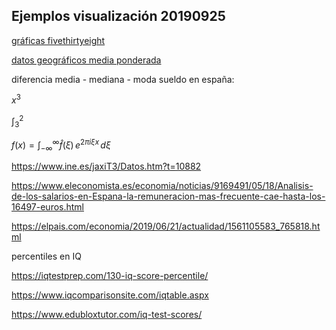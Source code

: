 ## Ejemplos visualización 20190925

[gráficas fivethirtyeight](https://fivethirtyeight.com/features/the-45-best-and-weirdest-charts-we-made-in-2018/)

[datos geográficos media ponderada](https://github.com/HugoJBello/real-state-data/tree/master/data/fotocasa/data_by_bounding_box)

diferencia media - mediana - moda sueldo en españa:

<div v-katex="'\\frac{a_i}{1+x}'"></div>

$x^{3}$

$\int^2_3$ 

$f(x) = \int_{-\infty}^\infty\hat f(\xi)\,e^{2 \pi i \xi x}\,d\xi$

https://www.ine.es/jaxiT3/Datos.htm?t=10882

https://www.eleconomista.es/economia/noticias/9169491/05/18/Analisis-de-los-salarios-en-Espana-la-remuneracion-mas-frecuente-cae-hasta-los-16497-euros.html

https://elpais.com/economia/2019/06/21/actualidad/1561105583_765818.html

percentiles en IQ

https://iqtestprep.com/130-iq-score-percentile/

https://www.iqcomparisonsite.com/iqtable.aspx

https://www.edubloxtutor.com/iq-test-scores/

<!--
tags: estadistica, clases, ejercicios, hidden
title: Ejemplos visualización 20190925
date: 24/09/2019
-->
